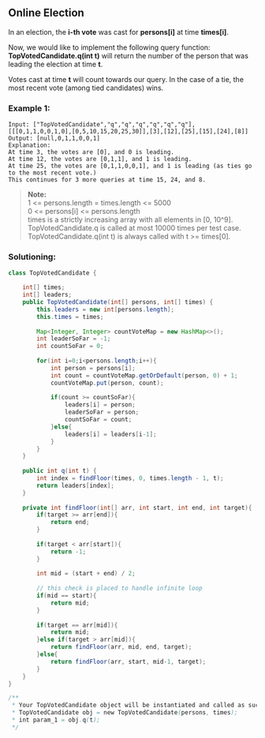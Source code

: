 ## Online Election

In an election, the **i-th vote** was cast for **persons[i]** at time **times[i]**.

Now, we would like to implement the following query function: **TopVotedCandidate.q(int t)** will return the number of the person that was leading the election at time **t**.  

Votes cast at time **t** will count towards our query.  In the case of a tie, the most recent vote (among tied candidates) wins.  


### Example 1:
```
Input: ["TopVotedCandidate","q","q","q","q","q","q"], [[[0,1,1,0,0,1,0],[0,5,10,15,20,25,30]],[3],[12],[25],[15],[24],[8]]
Output: [null,0,1,1,0,0,1]
Explanation: 
At time 3, the votes are [0], and 0 is leading.
At time 12, the votes are [0,1,1], and 1 is leading.
At time 25, the votes are [0,1,1,0,0,1], and 1 is leading (as ties go to the most recent vote.)
This continues for 3 more queries at time 15, 24, and 8.
```

> **Note:**  
> 1 <= persons.length = times.length <= 5000  
> 0 <= persons[i] <= persons.length  
> times is a strictly increasing array with all elements in [0, 10^9].  
> TopVotedCandidate.q is called at most 10000 times per test case.  
> TopVotedCandidate.q(int t) is always called with t >= times[0].  


 ### Solutioning:

```java
class TopVotedCandidate {

    int[] times;
    int[] leaders;
    public TopVotedCandidate(int[] persons, int[] times) {
        this.leaders = new int[persons.length];
        this.times = times;
        
        Map<Integer, Integer> countVoteMap = new HashMap<>();
        int leaderSoFar = -1;
        int countSoFar = 0;
        
        for(int i=0;i<persons.length;i++){
            int person = persons[i];
            int count = countVoteMap.getOrDefault(person, 0) + 1;
            countVoteMap.put(person, count);
            
            if(count >= countSoFar){
                leaders[i] = person;
                leaderSoFar = person;
                countSoFar = count;
            }else{
                leaders[i] = leaders[i-1];
            }
        }
    }
    
    public int q(int t) {
        int index = findFloor(times, 0, times.length - 1, t);
        return leaders[index];
    }
    
    private int findFloor(int[] arr, int start, int end, int target){
        if(target >= arr[end]){
            return end;
        }
        
        if(target < arr[start]){
            return -1;
        }
        
        int mid = (start + end) / 2;
        
        // this check is placed to handle infinite loop
        if(mid == start){
            return mid;
        }
        
        if(target == arr[mid]){
            return mid;
        }else if(target > arr[mid]){
            return findFloor(arr, mid, end, target);
        }else{
            return findFloor(arr, start, mid-1, target);
        }
    }
}

/**
 * Your TopVotedCandidate object will be instantiated and called as such:
 * TopVotedCandidate obj = new TopVotedCandidate(persons, times);
 * int param_1 = obj.q(t);
 */
```
